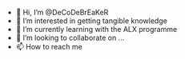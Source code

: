 - 👋 Hi, I’m @DeCoDeBrEaKeR
- 👀 I’m interested in getting tangible knowledge 
- 🌱 I’m currently learning with the ALX programme 
- 💞️ I’m looking to collaborate on ...
- 📫 How to reach me 

<!---
DeCoDeBrEaKeR/DeCoDeBrEaKeR is a ✨ special ✨ repository because its `README.md` (this file) appears on your GitHub profile.
You can click the Preview link to take a look at your changes.
--->
